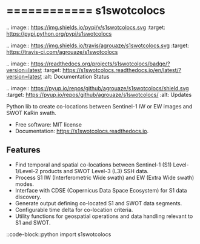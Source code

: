 ============
s1swotcolocs
============


.. image:: https://img.shields.io/pypi/v/s1swotcolocs.svg
        :target: https://pypi.python.org/pypi/s1swotcolocs

.. image:: https://img.shields.io/travis/agrouaze/s1swotcolocs.svg
        :target: https://travis-ci.com/agrouaze/s1swotcolocs

.. image:: https://readthedocs.org/projects/s1swotcolocs/badge/?version=latest
        :target: https://s1swotcolocs.readthedocs.io/en/latest/?version=latest
        :alt: Documentation Status


.. image:: https://pyup.io/repos/github/agrouaze/s1swotcolocs/shield.svg
     :target: https://pyup.io/repos/github/agrouaze/s1swotcolocs/
     :alt: Updates



Python lib to create co-locations between Sentinel-1 IW or EW images and SWOT KaRin swath.


* Free software: MIT license
* Documentation: https://s1swotcolocs.readthedocs.io.


Features
--------

* Find temporal and spatial co-locations between Sentinel-1 (S1) Level-1/Level-2 products and SWOT Level-3 (L3) SSH data.
* Process S1 IW (Interferometric Wide swath) and EW (Extra Wide swath) modes.
* Interface with CDSE (Copernicus Data Space Ecosystem) for S1 data discovery.
* Generate output defining co-located S1 and SWOT data segments.
* Configurable time delta for co-location criteria.
* Utility functions for geospatial operations and data handling relevant to S1 and SWOT.


::code-block::python
   import s1swotcolocs
